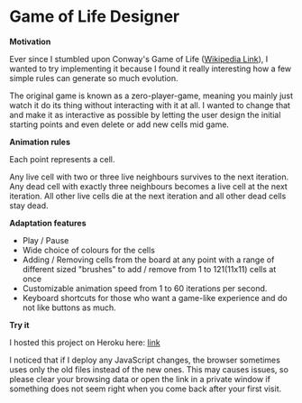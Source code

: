 # Game of Life Designer

**Motivation**

Ever since I stumbled upon Conway's Game of Life ([Wikipedia Link](https://en.wikipedia.org/wiki/Conway%27s_Game_of_Life)), I wanted to try implementing it because I found it really interesting how a few simple rules can generate so much evolution.

The original game is known as a zero-player-game, meaning you mainly just watch it do its thing without interacting with it at all.
I wanted to change that and make it as interactive as possible by letting the user design the initial starting points and even delete or add new cells mid game.


**Animation rules**

Each point represents a cell.

Any live cell with two or three live neighbours survives to the next iteration.
Any dead cell with exactly three neighbours becomes a live cell at the next iteration.
All other live cells die at the next iteration and all other dead cells stay dead.


**Adaptation features**

* Play / Pause
* Wide choice of colours for the cells
* Adding / Removing cells from the board at any point with a range of different sized "brushes" to add / remove from 1 to 121(11x11) cells at once
* Customizable animation speed from 1 to 60 iterations per second. 
* Keyboard shortcuts for those who want a game-like experience and do not like buttons as much.


**Try it**

I hosted this project on Heroku here: [link](https://game-of-life-designer.herokuapp.com/)

I noticed that if I deploy any JavaScript changes, the browser sometimes uses only the old files instead of the new ones. This may causes issues, so please clear your browsing data or open the link in a private window if something does not seem right when you come back after your first visit.
